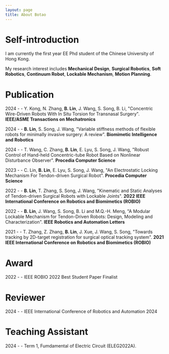 ```yaml
---
layout: page
title: About Botao
---
```

# Self-introduction
I am currently the first year EE Phd student of the Chinese University of Hong Kong.

My research interest includes **Mechanical Design**, **Surgical Robotics**, **Soft Robotics**, **Continuum Robot**, **Lockable Mechanism**, **Motion Planning**.

# Publication
2024 \- \- Y. Kong, N. Zhang, **B. Lin**, J. Wang, S. Song, B. Li, "Concentric Wire-Driven Robots With In Situ Torsion for Transnasal Surgery". **IEEE/ASME Transactions on Mechatronics**

2024 \- \- **B. Lin**, S. Song, J. Wang, "Variable stiffness methods of flexible robots for minimally invasive surgery: A review". **Biomimetic Intelligence and Robotics**

2024 \- \- T. Wang, C. Zhang, **B. Lin**, E. Lyu, S. Song, J. Wang, "Robust Control of Hand-held Concentric-tube Robot Based on Nonlinear Disturbance Observer". **Procedia Computer Science**

2023 \- \- C. Lin, **B. Lin**, E. Lyu, S. Song, J. Wang, "An Electrostatic Locking Mechanism For Tendon-driven Surgical Robot". **Procedia Computer Science**

2022 \- \- **B. Lin**, T. Zhang, S. Song, J. Wang, "Kinematic and Static Analyses of Tendon-driven Surgical Robots with Lockable Joints". **2022 IEEE International Conference on Robotics and Biomimetics (ROBIO)**

2022 \- \- **B. Lin**, J. Wang, S. Song, B. Li and M.Q.-H. Meng, "A Modular Lockable Mechanism for Tendon-Driven Robots: Design, Modeling and Characterization". **IEEE Robotics and Automation Letters**

2021 \- \- T. Zhang, Z. Zhang, **B. Lin**, J. Xue, J. Wang, S. Song, "Towards tracking by 2D-target registration for surgical optical tracking system". **2021 IEEE International Conference on Robotics and Biomimetics (ROBIO)**

# Award
2022 \- \- IEEE ROBIO 2022 Best Student Paper Finalist

# Reviewer
2024 \- \- IEEE International Conference of Robotics and Automation 2024

# Teaching Assistant
2024 \- \- Term 1, Fumdamental of Electric Circuit (ELEG2022A).

